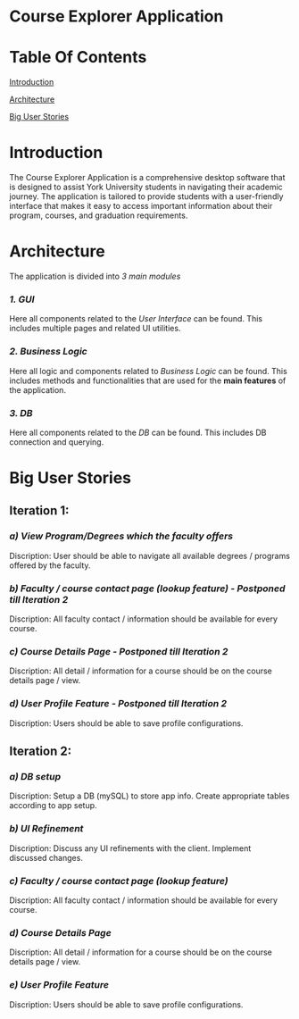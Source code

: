 # Course Explorer Application
  
# Table Of Contents

[Introduction](https://github.dev/henap741/Course-Explorer-Application#Introduction)

[Architecture](https://github.dev/henap741/Course-Explorer-Application#Architecture)

[Big User Stories](https://github.dev/henap741/Course-Explorer-Application#Big-User-Stories)



# Introduction
The Course Explorer Application is a comprehensive desktop software that is designed to assist York University students in navigating their academic journey. The application is tailored to provide students with a user-friendly interface that makes it easy to access important information about their program, courses, and graduation requirements.


# Architecture 
The application is divided into *3 main modules*
### *1. GUI*
Here all components related to the *User Interface* can be found. This includes multiple pages and related UI utilities. 
### *2. Business Logic*
Here all logic and components related to *Business Logic* can be found. This includes methods and functionalities that are used for the **main features** of the application. 
### *3. DB*
Here all components related to the *DB* can be found. This includes DB connection and querying. 

# Big User Stories
## Iteration 1: 
### ***a) View Program/Degrees which the faculty offers***
Discription: User should be able to navigate all available degrees / programs offered by the faculty.
### ***b) Faculty / course contact page (lookup feature) - Postponed till Iteration 2***
Discription: All faculty contact / information should be available for every course.
### ***c) Course Details Page - Postponed till Iteration 2***
Discription: All detail / information for a course should be on the course details page / view.
### ***d) User Profile Feature - Postponed till Iteration 2***
Discription: Users should be able to save profile configurations.

## Iteration 2:
### ***a) DB setup***
Discription: Setup a DB (mySQL) to store app info. Create appropriate tables according to app setup.
### ***b) UI Refinement***
Discription: Discuss any UI refinements with the client. Implement discussed changes.
### ***c) Faculty / course contact page (lookup feature)*** 
Discription: All faculty contact / information should be available for every course. 
### ***d) Course Details Page***
Discription: All detail / information for a course should be on the course details page / view.
### ***e) User Profile Feature*** 
Discription: Users should be able to save profile configurations. 
